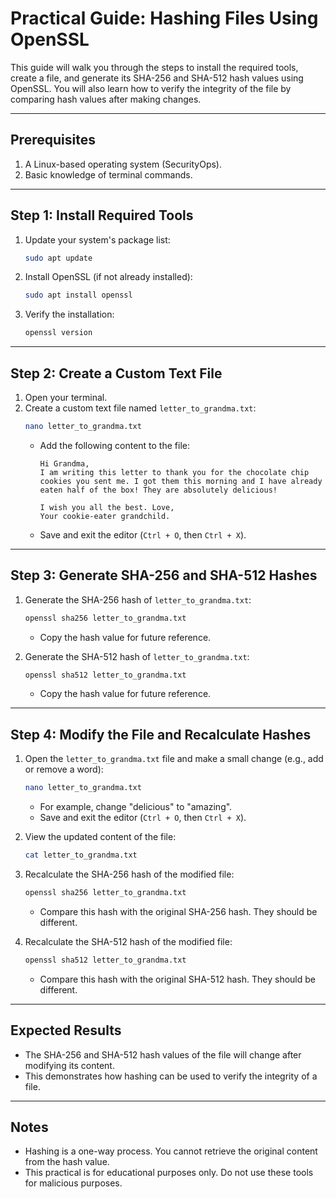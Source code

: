 # Practical Guide: Hashing Files Using OpenSSL

This guide will walk you through the steps to install the required tools, create a file, and generate its SHA-256 and SHA-512 hash values using OpenSSL. You will also learn how to verify the integrity of the file by comparing hash values after making changes.

---

## Prerequisites
1. A Linux-based operating system (SecurityOps).
2. Basic knowledge of terminal commands.

---

## Step 1: Install Required Tools
1. Update your system's package list:
   ```bash
   sudo apt update
   ```
2. Install OpenSSL (if not already installed):
   ```bash
   sudo apt install openssl
   ```
3. Verify the installation:
   ```bash
   openssl version
   ```

---

## Step 2: Create a Custom Text File
1. Open your terminal.
2. Create a custom text file named `letter_to_grandma.txt`:
   ```bash
   nano letter_to_grandma.txt
   ```
   - Add the following content to the file:
     ```
     Hi Grandma,
     I am writing this letter to thank you for the chocolate chip cookies you sent me. I got them this morning and I have already eaten half of the box! They are absolutely delicious!

     I wish you all the best. Love,
     Your cookie-eater grandchild.
     ```
   - Save and exit the editor (`Ctrl + O`, then `Ctrl + X`).

---

## Step 3: Generate SHA-256 and SHA-512 Hashes
1. Generate the SHA-256 hash of `letter_to_grandma.txt`:
   ```bash
   openssl sha256 letter_to_grandma.txt
   ```
   - Copy the hash value for future reference.

2. Generate the SHA-512 hash of `letter_to_grandma.txt`:
   ```bash
   openssl sha512 letter_to_grandma.txt
   ```
   - Copy the hash value for future reference.

---

## Step 4: Modify the File and Recalculate Hashes
1. Open the `letter_to_grandma.txt` file and make a small change (e.g., add or remove a word):
   ```bash
   nano letter_to_grandma.txt
   ```
   - For example, change "delicious" to "amazing".
   - Save and exit the editor (`Ctrl + O`, then `Ctrl + X`).

2. View the updated content of the file:
   ```bash
   cat letter_to_grandma.txt
   ```

3. Recalculate the SHA-256 hash of the modified file:
   ```bash
   openssl sha256 letter_to_grandma.txt
   ```
   - Compare this hash with the original SHA-256 hash. They should be different.

4. Recalculate the SHA-512 hash of the modified file:
   ```bash
   openssl sha512 letter_to_grandma.txt
   ```
   - Compare this hash with the original SHA-512 hash. They should be different.

---

## Expected Results
- The SHA-256 and SHA-512 hash values of the file will change after modifying its content.
- This demonstrates how hashing can be used to verify the integrity of a file.

---

## Notes
- Hashing is a one-way process. You cannot retrieve the original content from the hash value.
- This practical is for educational purposes only. Do not use these tools for malicious purposes.

